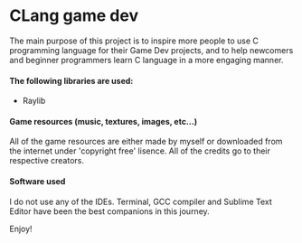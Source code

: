 # CLang game dev

The main purpose of this project is to inspire more people to use C programming language for their Game Dev projects, and to help newcomers and beginner programmers learn C language in a more engaging manner.

#### The following libraries are used:
- Raylib

#### Game resources (music, textures, images, etc...)
All of the game resources are either made by myself or downloaded from the internet under 'copyright free' lisence. All of the credits go to their respective creators. 

#### Software used
I do not use any of the IDEs. Terminal, GCC compiler and Sublime Text Editor have been the best companions in this journey. 

Enjoy!

